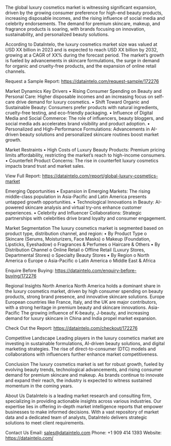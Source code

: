 The global luxury cosmetics market is witnessing significant expansion, driven by the growing consumer preference for high-end beauty products, increasing disposable incomes, and the rising influence of social media and celebrity endorsements. The demand for premium skincare, makeup, and fragrance products is soaring, with brands focusing on innovation, sustainability, and personalized beauty solutions.

According to DataIntelo, the luxury cosmetics market size was valued at USD XX billion in 2023 and is expected to reach USD XX billion by 2032, growing at a CAGR of XX% during the forecast period. The market’s growth is fueled by advancements in skincare formulations, the surge in demand for organic and cruelty-free products, and the expansion of online retail channels.

Request a Sample Report: https://dataintelo.com/request-sample/172276

Market Dynamics
Key Drivers
•	Rising Consumer Spending on Beauty and Personal Care: Higher disposable incomes and an increasing focus on self-care drive demand for luxury cosmetics.
•	Shift Toward Organic and Sustainable Beauty: Consumers prefer products with natural ingredients, cruelty-free testing, and eco-friendly packaging.
•	Influence of Digital Media and Social Commerce: The role of influencers, beauty bloggers, and social media ads accelerates brand visibility and product adoption.
•	Personalized and High-Performance Formulations: Advancements in AI-driven beauty solutions and personalized skincare routines boost market growth.

Market Restraints
•	High Costs of Luxury Beauty Products: Premium pricing limits affordability, restricting the market’s reach to high-income consumers.
•	Counterfeit Product Concerns: The rise in counterfeit luxury cosmetics impacts brand trust and market sales.

View Full Report: https://dataintelo.com/report/global-luxury-cosmetics-market

Emerging Opportunities
•	Expansion in Emerging Markets: The rising middle-class population in Asia-Pacific and Latin America presents untapped growth opportunities.
•	Technological Innovations in Beauty: AI-powered skincare analysis and virtual try-ons enhance customer experiences.
•	Celebrity and Influencer Collaborations: Strategic partnerships with celebrities drive brand loyalty and consumer engagement.

Market Segmentation
The luxury cosmetics market is segmented based on product type, distribution channel, and region:
•	By Product Type
o	Skincare (Serums, Moisturizers, Face Masks)
o	Makeup (Foundation, Lipsticks, Eyeshadow)
o	Fragrances & Perfumes
o	Haircare & Others
•	By Distribution Channel
o	Online Retail
o	Offline Retail (Luxury Stores, Departmental Stores)
o	Specialty Beauty Stores
•	By Region
o	North America
o	Europe
o	Asia-Pacific
o	Latin America
o	Middle East & Africa

Enquire Before Buying: https://dataintelo.com/enquiry-before-buying/172276

Regional Insights
North America
North America holds a dominant share in the luxury cosmetics market, driven by high consumer spending on beauty products, strong brand presence, and innovative skincare solutions.
Europe
European countries like France, Italy, and the UK are major contributors, with a strong heritage in premium beauty and skincare innovations.
Asia-Pacific
The growing influence of K-beauty, J-beauty, and increasing demand for luxury skincare in China and India propel market expansion.

Check Out the Report: https://dataintelo.com/checkout/172276

Competitive Landscape
Leading players in the luxury cosmetics market are investing in sustainable formulations, AI-driven beauty solutions, and digital marketing strategies. The rise of direct-to-consumer (DTC) models and collaborations with influencers further enhance market competitiveness.

Conclusion
The luxury cosmetics market is set for robust growth, fueled by evolving beauty trends, technological advancements, and rising consumer demand for premium skincare and makeup. As brands continue to innovate and expand their reach, the industry is expected to witness sustained momentum in the coming years.

About Us
DataIntelo is a leading market research and consulting firm, specializing in providing actionable insights across various industries. Our expertise lies in offering in-depth market intelligence reports that empower businesses to make informed decisions. With a vast repository of market data and a dedicated team of analysts, DataIntelo delivers strategic solutions to meet client requirements.

Contact Us
Email: sales@dataintelo.com
Phone: +1 909 414 1393
Website: https://dataintelo.com/
